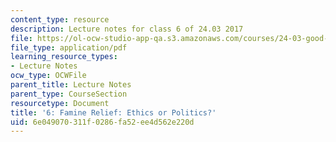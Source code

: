 ```yaml
---
content_type: resource
description: Lecture notes for class 6 of 24.03 2017
file: https://ol-ocw-studio-app-qa.s3.amazonaws.com/courses/24-03-good-food-ethics-and-politics-of-food-spring-2017/6e049070311f0286fa52ee4d562e220d_MIT24_03S17_lec06.pdf
file_type: application/pdf
learning_resource_types:
- Lecture Notes
ocw_type: OCWFile
parent_title: Lecture Notes
parent_type: CourseSection
resourcetype: Document
title: '6: Famine Relief: Ethics or Politics?'
uid: 6e049070-311f-0286-fa52-ee4d562e220d
---
```

